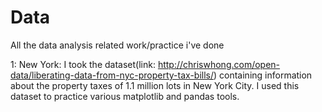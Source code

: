 # Data
All the data analysis related work/practice i've done

1: New York: I took the dataset(link: http://chriswhong.com/open-data/liberating-data-from-nyc-property-tax-bills/) containing
            information about the property taxes of 1.1 million lots in New York City. I used this dataset to practice various
            matplotlib and pandas tools.
